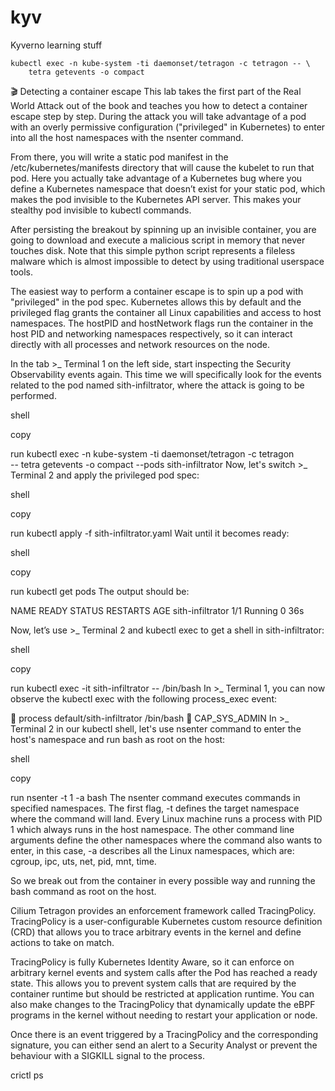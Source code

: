 # kyv
Kyverno learning stuff


```
kubectl exec -n kube-system -ti daemonset/tetragon -c tetragon -- \
	tetra getevents -o compact
```

🎬 Detecting a container escape
This lab takes the first part of the Real World Attack out of the book and teaches you how to detect a container escape step by step. During the attack you will take advantage of a pod with an overly permissive configuration ("privileged" in Kubernetes) to enter into all the host namespaces with the nsenter command.

From there, you will write a static pod manifest in the /etc/kubernetes/manifests directory that will cause the kubelet to run that pod. Here you actually take advantage of a Kubernetes bug where you define a Kubernetes namespace that doesn’t exist for your static pod, which makes the pod invisible to the Kubernetes API server. This makes your stealthy pod invisible to kubectl commands.

After persisting the breakout by spinning up an invisible container, you are going to download and execute a malicious script in memory that never touches disk. Note that this simple python script represents a fileless malware which is almost impossible to detect by using traditional userspace tools.

The easiest way to perform a container escape is to spin up a pod with "privileged" in the pod spec. Kubernetes allows this by default and the privileged flag grants the container all Linux capabilities and access to host namespaces. The hostPID and hostNetwork flags run the container in the host PID and networking namespaces respectively, so it can interact directly with all processes and network resources on the node.

In the tab >_ Terminal 1 on the left side, start inspecting the Security Observability events again. This time we will specifically look for the events related to the pod named sith-infiltrator, where the attack is going to be performed.

shell

copy

run
kubectl exec -n kube-system -ti daemonset/tetragon -c tetragon \
  -- tetra getevents -o compact --pods sith-infiltrator
Now, let's switch >_ Terminal 2 and apply the privileged pod spec:

shell

copy

run
kubectl apply -f sith-infiltrator.yaml
Wait until it becomes ready:

shell

copy

run
kubectl get pods
The output should be:

NAME                 READY   STATUS    RESTARTS   AGE
sith-infiltrator   1/1     Running   0          36s

Now, let’s use >_ Terminal 2 and kubectl exec to get a shell in sith-infiltrator:

shell

copy

run
kubectl exec -it sith-infiltrator -- /bin/bash
In >_ Terminal 1, you can now observe the kubectl exec with the following process_exec event:

🚀 process default/sith-infiltrator /bin/bash            🛑 CAP_SYS_ADMIN
In >_ Terminal 2 in our kubectl shell, let's use nsenter command to enter the host's namespace and run bash as root on the host:

shell

copy

run
nsenter -t 1 -a bash
The nsenter command executes commands in specified namespaces. The first flag, -t defines the target namespace where the command will land. Every Linux machine runs a process with PID 1 which always runs in the host namespace. The other command line arguments define the other namespaces where the command also wants to enter, in this case, -a describes all the Linux namespaces, which are: cgroup, ipc, uts, net, pid, mnt, time.

So we break out from the container in every possible way and running the bash command as root on the host.

Cilium Tetragon provides an enforcement framework called TracingPolicy. TracingPolicy is a user-configurable Kubernetes custom resource definition (CRD) that allows you to trace arbitrary events in the kernel and define actions to take on match.

TracingPolicy is fully Kubernetes Identity Aware, so it can enforce on arbitrary kernel events and system calls after the Pod has reached a ready state. This allows you to prevent system calls that are required by the container runtime but should be restricted at application runtime. You can also make changes to the TracingPolicy that dynamically update the eBPF programs in the kernel without needing to restart your application or node.

Once there is an event triggered by a TracingPolicy and the corresponding signature, you can either send an alert to a Security Analyst or prevent the behaviour with a SIGKILL signal to the process.

crictl ps


